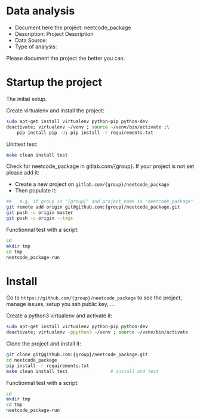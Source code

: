 # Data analysis
- Document here the project: neetcode_package
- Description: Project Description
- Data Source:
- Type of analysis:

Please document the project the better you can.

# Startup the project

The initial setup.

Create virtualenv and install the project:
```bash
sudo apt-get install virtualenv python-pip python-dev
deactivate; virtualenv ~/venv ; source ~/venv/bin/activate ;\
    pip install pip -U; pip install -r requirements.txt
```

Unittest test:
```bash
make clean install test
```

Check for neetcode_package in gitlab.com/{group}.
If your project is not set please add it:

- Create a new project on `gitlab.com/{group}/neetcode_package`
- Then populate it:

```bash
##   e.g. if group is "{group}" and project_name is "neetcode_package"
git remote add origin git@github.com:{group}/neetcode_package.git
git push -u origin master
git push -u origin --tags
```

Functionnal test with a script:

```bash
cd
mkdir tmp
cd tmp
neetcode_package-run
```

# Install

Go to `https://github.com/{group}/neetcode_package` to see the project, manage issues,
setup you ssh public key, ...

Create a python3 virtualenv and activate it:

```bash
sudo apt-get install virtualenv python-pip python-dev
deactivate; virtualenv -ppython3 ~/venv ; source ~/venv/bin/activate
```

Clone the project and install it:

```bash
git clone git@github.com:{group}/neetcode_package.git
cd neetcode_package
pip install -r requirements.txt
make clean install test                # install and test
```
Functionnal test with a script:

```bash
cd
mkdir tmp
cd tmp
neetcode_package-run
```
